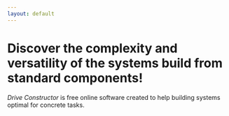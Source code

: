 ```yaml
---
layout: default
---
```


# Discover the complexity and versatility of the systems build from standard components!

*Drive Constructor* is free online software created to help building systems optimal for concrete tasks. 



